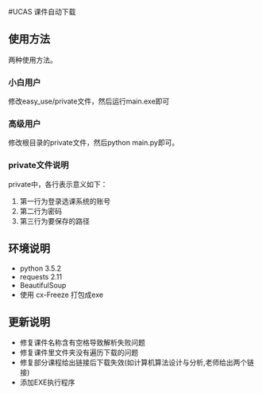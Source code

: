 #UCAS 课件自动下载

## 使用方法

两种使用方法。

### 小白用户

修改easy_use/private文件，然后运行main.exe即可

### 高级用户

修改根目录的private文件，然后python main.py即可。

### private文件说明

private中，各行表示意义如下：

1. 第一行为登录选课系统的账号
2. 第二行为密码
3. 第三行为要保存的路径



## 环境说明
- python 3.5.2
- requests 2.11
- BeautifulSoup
- 使用 cx-Freeze 打包成exe

## 更新说明
- 修复课件名称含有空格导致解析失败问题
- 修复课件里文件夹没有遍历下载的问题
- 修复部分课程给出链接后下载失效(如计算机算法设计与分析,老师给出两个链接)
- 添加EXE执行程序


